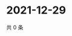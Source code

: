 # 2021-12-29

共 0 条

<!-- BEGIN WEIBO -->
<!-- 最后更新时间 Wed Dec 29 2021 04:12:53 GMT+0800 (China Standard Time) -->

<!-- END WEIBO -->
